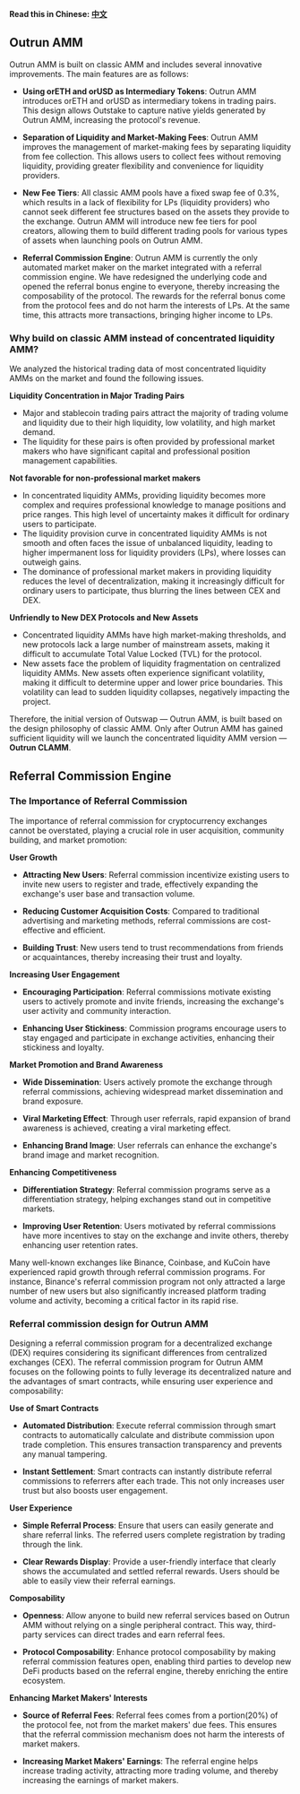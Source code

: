 **Read this in Chinese: [中文](README.cn.md)**

## Outrun AMM

Outrun AMM is built on classic AMM and includes several innovative improvements. The main features are as follows:

+ **Using orETH and orUSD as Intermediary Tokens**: Outrun AMM introduces orETH and orUSD as intermediary tokens in trading pairs. This design allows Outstake to capture native yields generated by Outrun AMM, increasing the protocol's revenue.

+ **Separation of Liquidity and Market-Making Fees**: Outrun AMM improves the management of market-making fees by separating liquidity from fee collection. This allows users to collect fees without removing liquidity, providing greater flexibility and convenience for liquidity providers.

+ **New Fee Tiers**: All classic AMM pools have a fixed swap fee of 0.3%, which results in a lack of flexibility for LPs (liquidity providers) who cannot seek different fee structures based on the assets they provide to the exchange. Outrun AMM will introduce new fee tiers for pool creators, allowing them to build different trading pools for various types of assets when launching pools on Outrun AMM.

+ **Referral Commission Engine**: Outrun AMM is currently the only automated market maker on the market integrated with a referral commission engine. We have redesigned the underlying code and opened the referral bonus engine to everyone, thereby increasing the composability of the protocol. The rewards for the referral bonus come from the protocol fees and do not harm the interests of LPs. At the same time, this attracts more transactions, bringing higher income to LPs.

### Why build on classic AMM instead of concentrated liquidity AMM?

We analyzed the historical trading data of most concentrated liquidity AMMs on the market and found the following issues.

**Liquidity Concentration in Major Trading Pairs**

+ Major and stablecoin trading pairs attract the majority of trading volume and liquidity due to their high liquidity, low volatility, and high market demand.
+ The liquidity for these pairs is often provided by professional market makers who have significant capital and professional position management capabilities.

**Not favorable for non-professional market makers**

+ In concentrated liquidity AMMs, providing liquidity becomes more complex and requires professional knowledge to manage positions and price ranges. This high level of uncertainty makes it difficult for ordinary users to participate.
+ The liquidity provision curve in concentrated liquidity AMMs is not smooth and often faces the issue of unbalanced liquidity, leading to higher impermanent loss for liquidity providers (LPs), where losses can outweigh gains.
+ The dominance of professional market makers in providing liquidity reduces the level of decentralization, making it increasingly difficult for ordinary users to participate, thus blurring the lines between CEX and DEX.

**Unfriendly to New DEX Protocols and New Assets**

+ Concentrated liquidity AMMs have high market-making thresholds, and new protocols lack a large number of mainstream assets, making it difficult to accumulate Total Value Locked (TVL) for the protocol.
+ New assets face the problem of liquidity fragmentation on centralized liquidity AMMs. New assets often experience significant volatility, making it difficult to determine upper and lower price boundaries. This volatility can lead to sudden liquidity collapses, negatively impacting the project.

Therefore, the initial version of Outswap — Outrun AMM, is built based on the design philosophy of classic AMM. Only after Outrun AMM has gained sufficient liquidity will we launch the concentrated liquidity AMM version — **Outrun CLAMM**.

## Referral Commission Engine

### The Importance of Referral Commission

The importance of referral commission for cryptocurrency exchanges cannot be overstated, playing a crucial role in user acquisition, community building, and market promotion:

**User Growth**

+ **Attracting New Users**: Referral commission incentivize existing users to invite new users to register and trade, effectively expanding the exchange's user base and transaction volume.

+ **Reducing Customer Acquisition Costs**: Compared to traditional advertising and marketing methods, referral commissions are cost-effective and efficient.

+ **Building Trust**: New users tend to trust recommendations from friends or acquaintances, thereby increasing their trust and loyalty.

**Increasing User Engagement**

+ **Encouraging Participation**: Referral commissions motivate existing users to actively promote and invite friends, increasing the exchange's user activity and community interaction.

+ **Enhancing User Stickiness**: Commission programs encourage users to stay engaged and participate in exchange activities, enhancing their stickiness and loyalty.

**Market Promotion and Brand Awareness**

+ **Wide Dissemination**: Users actively promote the exchange through referral commissions, achieving widespread market dissemination and brand exposure.

+ **Viral Marketing Effect**: Through user referrals, rapid expansion of brand awareness is achieved, creating a viral marketing effect.

+ **Enhancing Brand Image**: User referrals can enhance the exchange's brand image and market recognition.

**Enhancing Competitiveness**

+ **Differentiation Strategy**: Referral commission programs serve as a differentiation strategy, helping exchanges stand out in competitive markets.

+ **Improving User Retention**: Users motivated by referral commissions have more incentives to stay on the exchange and invite others, thereby enhancing user retention rates.

Many well-known exchanges like Binance, Coinbase, and KuCoin have experienced rapid growth through referral commission programs. For instance, Binance's referral commission program not only attracted a large number of new users but also significantly increased platform trading volume and activity, becoming a critical factor in its rapid rise.

### Referral commission design for Outrun AMM

Designing a referral commission program for a decentralized exchange (DEX) requires considering its significant differences from centralized exchanges (CEX). The referral commission program for Outrun AMM focuses on the following points to fully leverage its decentralized nature and the advantages of smart contracts, while ensuring user experience and composability:

**Use of Smart Contracts**

+ **Automated Distribution**: Execute referral commission through smart contracts to automatically calculate and distribute commission upon trade completion. This ensures transaction transparency and prevents any manual tampering.

+ **Instant Settlement**: Smart contracts can instantly distribute referral commissions to referrers after each trade. This not only increases user trust but also boosts user engagement.

**User Experience**

+ **Simple Referral Process**: Ensure that users can easily generate and share referral links. The referred users complete registration by trading through the link.

+ **Clear Rewards Display**: Provide a user-friendly interface that clearly shows the accumulated and settled referral rewards. Users should be able to easily view their referral earnings.

**Composability**

+ **Openness**: Allow anyone to build new referral services based on Outrun AMM without relying on a single peripheral contract. This way, third-party services can direct trades and earn referral fees.

+ **Protocol Composability**: Enhance protocol composability by making referral commission features open, enabling third parties to develop new DeFi products based on the referral engine, thereby enriching the entire ecosystem.

**Enhancing Market Makers' Interests**

+ **Source of Referral Fees**: Referral fees comes from a portion(20%) of the protocol fee, not from the market makers' due fees. This ensures that the referral commission mechanism does not harm the interests of market makers.

+ **Increasing Market Makers' Earnings**: The referral engine helps increase trading activity, attracting more trading volume, and thereby increasing the earnings of market makers.
